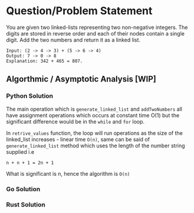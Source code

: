 # Question/Problem Statement

 You are given two linked-lists representing two 
 non-negative integers. The digits are stored in reverse 
 order and each of their nodes contain a single digit. Add the two numbers and return it as a linked list.

    Input: (2 -> 4 -> 3) + (5 -> 6 -> 4)
    Output: 7 -> 0 -> 8
    Explanation: 342 + 465 = 807.

## Algorthmic  / Asymptotic Analysis [WIP]

### Python Solution

The main operation which is `generate_linked_list` and `addTwoNumbers` all have assignment operations which occurs at constant time O(1) but the significant difference would be in the `while` and `for` loop.

In `retrive_values` function, the loop will run operations as the size of the linked_list increases - linear time `O(n)`, same can be said of `generate_linked_list` method which uses the length of the number string supplied i.e

    n + n + 1 = 2n + 1

What is significant is n, hence the algorithm is `O(n)`


### Go Solution


### Rust Solution

